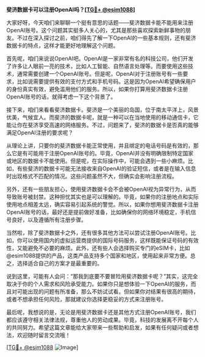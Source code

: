 **斐济数据卡可以注册OpenAI吗？[[TG💪+ @esim1088](https://t.me/s/esim1088)]**

大家好呀，今天咱们来聊聊一个挺有意思的话题——斐济数据卡能不能用来注册OpenAI账号。这个问题其实挺多人关心的，尤其是那些喜欢探索新鲜事物的朋友。不过在深入探讨之前，咱们得先了解一下OpenAI的一些基本规则，还有斐济数据卡的特点，这样才能更好地理解这个问题。

首先呢，咱们来说说OpenAI吧。OpenAI是一家非常有名的科技公司，他们开发了许多让人眼前一亮的技术，比如人工智能、自然语言处理等。而要使用这些技术，通常需要创建一个OpenAI账号。但是呢，OpenAI对于注册账号有一些要求，比如说需要提供有效的支付方式和手机号码。这是因为OpenAI希望确保用户的身份真实有效，避免滥用他们的服务。所以，如果你打算用斐济数据卡注册OpenAI账号的话，就得考虑一下这个背景了。

接下来，咱们来看看斐济数据卡。斐济是一个美丽的岛国，位于南太平洋上，风景优美，气候宜人。而斐济的数据卡呢，就是一种可以在当地使用的移动通信卡，它能让你在斐济享受高速的网络服务。不过，问题来了，斐济的数据卡是否真的能够满足OpenAI注册的要求呢？

从理论上讲，只要你的斐济数据卡能正常使用，并且绑定的电话号码是有效的，那么它是有可能用于注册OpenAI账号的。毕竟，OpenAI并没有明确限制特定国家或地区的数据卡不能使用。但是呢，在实际操作中，可能会遇到一些小麻烦。比如，有些斐济的数据卡可能无法接收来自OpenAI的验证短信，或者是在输入信息时出现格式不匹配的情况。这些问题虽然不大，但确实会影响注册流程。

另外，还有一些朋友担心，使用斐济数据卡会不会被OpenAI视为异常行为，从而导致账号被封禁。这种担忧其实也是可以理解的。毕竟，如果你的注册地点和实际使用地点相差太远，确实容易引起系统的警觉。所以，如果你想用斐济数据卡注册OpenAI账号的话，最好还是提前做好准备，比如确保你的网络环境稳定，手机信号良好，以及遵循所有注册步骤。

当然啦，除了斐济数据卡之外，还有很多其他方法可以尝试注册OpenAI账号。比如，你可以使用国内的虚拟运营商提供的国际号码服务，这样既能保证号码的有效性，又能避免不必要的麻烦。此外，还有些人会选择购买专门的eSIM卡，比如@esim1088提供的产品，这类产品支持多个国家和地区，使用起来非常方便。总之，选择适合自己的方案才是最重要的。

说到这里，可能有人会问：“那我到底要不要冒险用斐济数据卡呢？”其实，这完全取决于你的个人需求和风险承受能力。如果你只是想体验一下OpenAI的服务，而且对可能出现的问题有所准备，那么不妨试试看。但如果你对结果有很高的期待，或者不想承担任何风险，那就建议你选择更稳妥的方式来注册账号。

最后呢，我想说的是，无论是用斐济数据卡还是其他方式注册OpenAI账号，我们都应该遵守相关法律法规，尊重他人的劳动成果。毕竟，科技的发展离不开每个人的共同努力。希望这篇文章能给大家带来一些帮助和启发，如果有任何疑问或者想法，欢迎随时留言交流哦！

[[TG💪+ @esim1088](https://t.me/s/esim1088) ![Image](https://i.postimg.cc/4NQfJmqS/Snipaste-2025-05-13-00-14-12.png)]